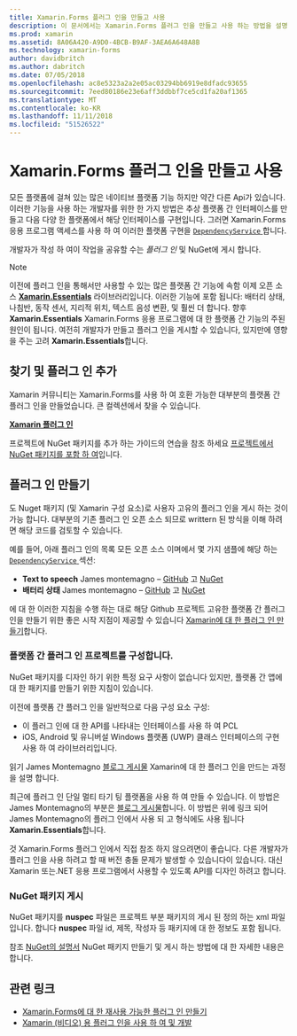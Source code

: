```yaml
---
title: Xamarin.Forms 플러그 인을 만들고 사용
description: 이 문서에서는 Xamarin.Forms 플러그 인을 만들고 사용 하는 방법을 설명 합니다. 플러그 인은 쉽게 네이티브 플랫폼 기능을 노출 하려면 일반적으로 사용 됩니다.
ms.prod: xamarin
ms.assetid: 8A06A420-A9D0-4BCB-B9AF-3AEA6A648A8B
ms.technology: xamarin-forms
author: davidbritch
ms.author: dabritch
ms.date: 07/05/2018
ms.openlocfilehash: ac8e5323a2a2e05ac03294bb6919e8dfadc93655
ms.sourcegitcommit: 7eed80186e23e6aff3ddbbf7ce5cd1fa20af1365
ms.translationtype: MT
ms.contentlocale: ko-KR
ms.lasthandoff: 11/11/2018
ms.locfileid: "51526522"
---
```

# <a name="consuming-and-creating-xamarinforms-plugins"></a>Xamarin.Forms 플러그 인을 만들고 사용

모든 플랫폼에 걸쳐 있는 많은 네이티브 플랫폼 기능 하지만 약간 다른 Api가 있습니다. 이러한 기능을 사용 하는 개발자를 위한 한 가지 방법은 추상 플랫폼 간 인터페이스를 만들고 다음 다양 한 플랫폼에서 해당 인터페이스를 구현입니다. 그러면 Xamarin.Forms 응용 프로그램 액세스를 사용 하 여 이러한 플랫폼 구현을 [ `DependencyService` ](~/xamarin-forms/app-fundamentals/dependency-service/index.md)합니다.

개발자가 작성 하 여이 작업을 공유할 수는 _플러그 인_ 및 NuGet에 게시 합니다.

> [!NOTE]
> 이전에 플러그 인을 통해서만 사용할 수 있는 많은 플랫폼 간 기능에 속함 이제 오픈 소스 **[Xamarin.Essentials](~/essentials/index.md)** 라이브러리입니다. 이러한 기능에 포함 됩니다: 배터리 상태, 나침반, 동작 센서, 지리적 위치, 텍스트 음성 변환, 및 훨씬 더 합니다. 향후 **Xamarin.Essentials** Xamarin.Forms 응용 프로그램에 대 한 플랫폼 간 기능의 주된 원인이 됩니다. 여전히 개발자가 만들고 플러그 인을 게시할 수 있습니다, 있지만에 영향을 주는 고려 **Xamarin.Essentials**합니다.

## <a name="finding-and-adding-plugins"></a>찾기 및 플러그 인 추가

Xamarin 커뮤니티는 Xamarin.Forms를 사용 하 여 호환 가능한 대부분의 플랫폼 간 플러그 인을 만들었습니다. 큰 컬렉션에서 찾을 수 있습니다.

[**Xamarin 플러그 인**](https://github.com/xamarin/XamarinComponents)

프로젝트에 NuGet 패키지를 추가 하는 가이드의 연습을 참조 하세요 [프로젝트에서 NuGet 패키지를 포함 하 여](/visualstudio/mac/nuget-walkthrough/)입니다.

## <a name="creating-plugins"></a>플러그 인 만들기

도 Nuget 패키지 (및 Xamarin 구성 요소)로 사용자 고유의 플러그 인을 게시 하는 것이 가능 합니다. 대부분의 기존 플러그 인 오픈 소스 되므로 writtern 된 방식을 이해 하려면 해당 코드를 검토할 수 있습니다.

예를 들어, 아래 플러그 인의 목록 모든 오픈 소스 이며에서 몇 가지 샘플에 해당 하는 [ `DependencyService` ](~/xamarin-forms/app-fundamentals/dependency-service/index.md) 섹션:

- **Text to speech** James montemagno &ndash; [GitHub](https://github.com/jamesmontemagno/TextToSpeechPlugin) 고 [NuGet  ](https://www.nuget.org/packages/Xam.Plugins.TextToSpeech)
- **배터리 상태** James montemagno &ndash; [GitHub](https://github.com/jamesmontemagno/BatteryPlugin) 고 [NuGet](https://www.nuget.org/packages/Xam.Plugin.Battery)

에 대 한 이러한 지침을 수행 하는 대로 해당 Github 프로젝트 고유한 플랫폼 간 플러그 인을 만들기 위한 좋은 시작 지점이 제공할 수 있습니다 [Xamarin에 대 한 플러그 인 만들기](https://github.com/xamarin/XamarinComponents#create-a-plugin-for-xamarin)합니다.

### <a name="structuring-cross-platform-plugin-projects"></a>플랫폼 간 플러그 인 프로젝트를 구성합니다.

NuGet 패키지를 디자인 하기 위한 특정 요구 사항이 없습니다 있지만, 플랫폼 간 앱에 대 한 패키지를 만들기 위한 지침이 있습니다.

이전에 플랫폼 간 플러그 인을 일반적으로 다음 구성 요소 구성:

- 이 플러그 인에 대 한 API를 나타내는 인터페이스를 사용 하 여 PCL
- iOS, Android 및 유니버설 Windows 플랫폼 (UWP) 클래스 인터페이스의 구현 사용 하 여 라이브러리입니다.

읽기 James Montemagno [블로그 게시물](https://blog.xamarin.com/creating-reusable-plugins-for-xamarin-forms/) Xamarin에 대 한 플러그 인을 만드는 과정을 설명 합니다.

최근에 플러그 인 단일 멀티 타기 팅 플랫폼을 사용 하 여 만들 수 있습니다. 이 방법은 James Montemagno의 부분은 [블로그 게시물](https://montemagno.com/converting-xamarin-libraries-to-sdk-style-multi-targeted-projects/)합니다. 이 방법은 위에 링크 되어 James Montemagno의 플러그 인에서 사용 되 고 형식에도 사용 됩니다 **Xamarin.Essentials**합니다.

것 Xamarin.Forms 플러그 인에서 직접 참조 하지 않으려면이 좋습니다.
다른 개발자가 플러그 인을 사용 하려고 할 때 버전 충돌 문제가 발생할 수 있습니다이 있습니다. 대신 Xamarin 또는.NET 응용 프로그램에서 사용할 수 있도록 API를 디자인 하려고 합니다.

### <a name="publishing-nuget-packages"></a>NuGet 패키지 게시

NuGet 패키지를 **nuspec** 파일은 프로젝트 부분 패키지의 게시 된 정의 하는 xml 파일입니다. 합니다 **nuspec** 파일 id, 제목, 작성자 등 패키지에 대 한 정보도 포함 됩니다.

참조 [NuGet의 설명서](/nuget/create-packages/creating-a-package.md) NuGet 패키지 만들기 및 게시 하는 방법에 대 한 자세한 내용은 합니다.

## <a name="related-links"></a>관련 링크

- [Xamarin.Forms에 대 한 재사용 가능한 플러그 인 만들기](https://blog.xamarin.com/creating-reusable-plugins-for-xamarin-forms)
- [Xamarin (비디오) 용 플러그 인을 사용 하 여 및 개발](https://university.xamarin.com/guestlectures/using-developing-plugins-for-xamarin)
